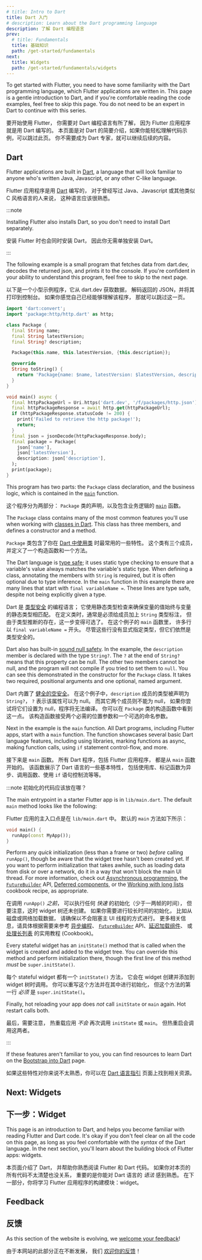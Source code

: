 ```yaml
---
# title: Intro to Dart
title: Dart 入门
# description: Learn about the Dart programming language
description: 了解 Dart 编程语言
prev:
  # title: Fundamentals
  title: 基础知识 
  path: /get-started/fundamentals
next:
  title: Widgets
  path: /get-started/fundamentals/widgets
---
```


To get started with Flutter, 
you need to have some familiarity with 
the Dart programming language, which Flutter 
applications are written in.
This page is a gentle introduction to Dart, 
and if you're comfortable reading the 
code examples, feel free to skip this page. 
You do not need to be an expert in Dart to 
continue with this series.

要开始使用 Flutter，
你需要对 Dart 编程语言有所了解，
因为 Flutter 应用程序就是用 Dart 编写的。
本页面是对 Dart 的简要介绍，如果你能轻松理解代码示例，可以跳过此页。
你不需要成为 Dart 专家，就可以继续后续的内容。

## Dart

Flutter applications are built in [Dart][],
a language that will look familiar
to anyone who's written Java, Javascript,
or any other C-like language.  

Flutter 应用程序是用 [Dart][] 编写的，
对于曾经写过 Java、Javascript 或其他类似 C 风格语言的人来说，
这种语言应该很熟悉。

:::note

Installing Flutter also installs Dart,
so you don't need to install Dart separately.

安装 Flutter 时也会同时安装 Dart，
因此你无需单独安装 Dart。

:::

The following example is a small program that 
fetches data from dart.dev, 
decodes the returned json, 
and prints it to the console. 
If you're confident in your ability to 
understand this program, 
feel free to skip to the next page.

以下是一个小型示例程序，它从 dart.dev 获取数据，
解码返回的 JSON，并将其打印到控制台。
如果你感觉自己已经能够理解该程序，
那就可以跳过这一页。

```dart
import 'dart:convert';
import 'package:http/http.dart' as http;

class Package {
  final String name;
  final String latestVersion; 
  final String? description;

  Package(this.name, this.latestVersion, {this.description});

  @override
  String toString() {
    return 'Package{name: $name, latestVersion: $latestVersion, description: $description}';
  }
}

void main() async {
  final httpPackageUrl = Uri.https('dart.dev', '/f/packages/http.json');
  final httpPackageResponse = await http.get(httpPackageUrl);
  if (httpPackageResponse.statusCode != 200) {
    print('Failed to retrieve the http package!');
    return;
  }
  final json = jsonDecode(httpPackageResponse.body);
  final package = Package(
    json['name'],
    json['latestVersion'],
    description: json['description'],
  );
  print(package);
}
```

This program has two parts: 
the `Package` class declaration, and the business logic, 
which is contained in the [`main`][] function.

这个程序分为两部分：
`Package` 类的声明，以及包含业务逻辑的 [`main`][] 函数。

The `Package` class contains many of the most common
features you'll use when working with [classes in Dart][].
This class has three members, 
and defines a constructor and a method.

`Package` 类包含了你在 [Dart 中使用类][classes in Dart] 时最常用的一些特性。
这个类有三个成员，并定义了一个构造函数和一个方法。

The Dart language is [type safe][]; it uses 
static type checking to ensure that 
a variable's value always matches the
variable's static type. 
When defining a class, annotating the members with 
`String` is required, 
but it is often optional due to type inference. 
In the `main` function in this example 
there are many lines that start with `final variableName =`. 
These lines are type safe, 
despite not being explicitly given a type.

Dart 是 [类型安全][type safe] 的编程语言；
它使用静态类型检查来确保变量的值始终与变量的静态类型相匹配。
在定义类时，通常是必须给成员加上 `String` 类型标注，
但由于类型推断的存在，这一步变得可选了。
在这个例子的 `main` 函数里，
许多行以 `final variableName =` 开头。
尽管这些行没有显式指定类型，但它们依然是类型安全的。

Dart also has built-in [sound null safety][]. 
In the example, the `description` member is 
declared with the type `String?`. 
The `?` at the end of `String?` means that 
this property can be null. 
The other two members cannot be null, 
and the program will not compile if 
you tried to set them to `null`. 
You can see this demonstrated in the constructor for 
the `Package` class. It takes two required,
positional arguments and one optional, named argument.

Dart 内置了 [健全的空安全][sound null safety]。
在这个例子中，`description` 成员的类型被声明为 `String?`，
`?` 表示该属性可以为 null。
而其它两个成员则不能为 null，
如果你尝试将它们设置为 null，程序将无法编译。
你可以在 `Package` 类的构造函数中看到这一点。
该构造函数接受两个必需的位置参数和一个可选的命名参数。

Next in the example is the `main` function. 
All Dart programs, including Flutter apps, 
start with a `main` function. 
The function showcases several basic Dart language features, 
including using libraries, marking functions as async, 
making function calls, using `if` statement control-flow,
and more.

接下来是 `main` 函数。
所有 Dart 程序，包括 Flutter 应用程序，
都是从 `main` 函数开始的。
该函数展示了 Dart 语言的一些基本特性，
包括使用库、标记函数为异步、调用函数、使用 `if` 语句控制流等等。

:::note 初始化的代码应该放在哪？
<!-- Where does initialization code go? -->

The main entrypoint in a starter
Flutter app is in `lib/main.dart`.
The default `main` method looks
like the following:

Flutter 应用的主入口点是在 `lib/main.dart` 中。
默认的 `main` 方法如下所示：

```dart title="lib/main.dart"
void main() {
  runApp(const MyApp());
}       
```

Perform any _quick_ initialization (less than a frame or two)
_before_ calling `runApp()`,
though be aware that the widget tree hasn't been created yet.
If you want to perform initialization that takes awhile,
such as loading data from disk or over a network,
do it in a way that won't block the main UI thread.
For more information, check out [Asynchronous programming][],
the [`FutureBuilder`][] API, [Deferred components][],
or the [Working with long lists][] cookbook recipe,
as appropriate.

在调用 `runApp()` _之前_，
可以执行任何 _快速_ 的初始化（少于一两帧的时间），
但要注意，这时 widget 树还未创建。
如果你需要进行较长时间的初始化，
比如从磁盘或网络加载数据，
请确保以不会阻塞主 UI 线程的方式进行。
更多相关信息，请具体根据需要来参考 [异步编程][Asynchronous programming]、
[`FutureBuilder`][] API、[延迟加载组件][Deferred components]、
或 [处理长列表][Working with long lists] 的实用教程 (Cookbook)。

Every stateful widget has an `initState()`
method that is called when the widget is
created and added to the widget tree.
You can override this method and perform
initialization there, though the first line of
this method _must_ be `super.initState()`.

每个 stateful widget 都有一个 `initState()` 方法，
它会在 widget 创建并添加到 widget 树时调用。
你可以重写这个方法并在其中进行初始化，
但这个方法的第一行 _必须_ 是 `super.initState()`。

Finally, hot reloading your app does _not_
call `initState` or `main` again.
Hot restart calls both.

最后，需要注意，
热重载应用 _不会_ 再次调用 `initState` 或 `main`。
但热重启会调用这两者。

:::

If these features aren't familiar to you, 
you can find resources to learn Dart on the 
[Bootstrap into Dart][] page.

如果这些特性对你来说不太熟悉，你可以在
[Dart 语言指引][Bootstrap into Dart] 页面上找到相关资源。

## Next: Widgets

## 下一步：Widget

This page is an introduction to Dart,
and helps you become familiar with reading
Flutter and Dart code. It's okay if you don't
feel clear on all the code on this page, 
as long as you feel comfortable with the _syntax_
of the Dart language.
In the next section, you'll learn about the 
building block of Flutter apps: widgets.

本页面介绍了 Dart，
并帮助你熟悉阅读 Flutter 和 Dart 代码。
如果你对本页的所有代码不太清楚也没关系，
重要的是你能对 Dart 语言的 _语法_ 感到熟悉。
在下一部分，你将学习 Flutter 应用程序的构建模块：widget。

[Asynchronous programming]: {{site.dart-site}}/libraries/async/async-await
[Dart]: {{site.dart-site}}
[Deferred components]: /perf/deferred-components
[`main`]: {{site.dart-site}}/language#hello-world
[classes in Dart]: {{site.dart-site}}/language/classes
[`FutureBuilder`]: {{site.api}}/flutter/widgets/FutureBuilder-class.html
[type safe]: {{site.dart-site}}/language/type-system
[sound null safety]: {{site.dart-site}}/null-safety
[Working with long lists]: /cookbook/lists/long-lists
[Bootstrap into Dart]: /resources/bootstrap-into-dart

## Feedback

## 反馈

As this section of the website is evolving, 
we [welcome your feedback][]!

由于本网站的此部分正在不断发展，
我们 [欢迎你的反馈][welcome your feedback]！

[welcome your feedback]: https://google.qualtrics.com/jfe/form/SV_6A9KxXR7XmMrNsy?page="dart"

